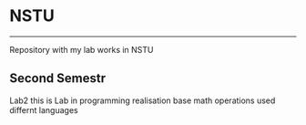 # NSTU
----
Repository with my lab works in NSTU

Second Semestr
----
Lab2 this is Lab in programming realisation base math operations used differnt languages
